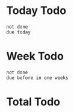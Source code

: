 
# Today Todo

```tasks
not done
due today
```

# Week Todo
```tasks
not done
due before in one weeks
```

# Total Todo
```tasks

```





